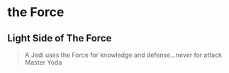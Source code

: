 # the Force

## Light Side of The Force

>A Jedi uses the Force for knowledge and defense...never for attack
>Master Yoda